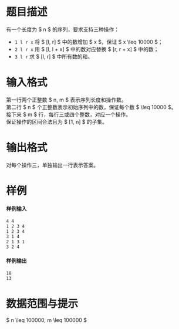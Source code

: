 
# 题目描述

有一个长度为 $ n $ 的序列，要求支持三种操作：

* `1 l r x` 将 $ [l, r] $ 中的数增加 $ x $，保证 $ x \leq 10000 $；
* `2 l r x` 用 $ [l, l + x] $ 中的数对应替换 $ [r, r + x] $ 中的数；
* `3 l r` 求 $ [l, r] $ 中所有数的和。

# 输入格式

第一行两个正整数 $ n, m $ 表示序列长度和操作数。  
第二行 $ n $ 个正整数表示初始序列中的数，保证每个数 $ \leq 10000 $。  
接下来 $ m $ 行，每行三或四个整数，对应一个操作。  
保证操作的区间合法且为 $ [1, n] $ 的子集。

# 输出格式

对每个操作三，单独输出一行表示答案。

# 样例

#### 样例输入
```plain
4 4
1 2 3 4
1 2 3 4
3 1 4
2 1 3 1
3 2 4
```

#### 样例输出
```plain
18
13
```

# 数据范围与提示

$ n \leq 100000, m \leq 100000 $

